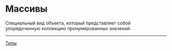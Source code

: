 # Массивы
Специальный вид объекта, который представляет собой упорядоченную коллекцию пронумерованных значений.

---
[Типы](Типы)
